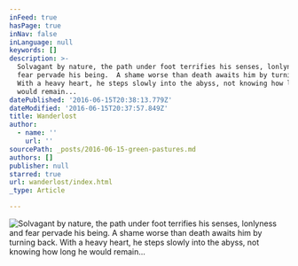 ```yaml
---
inFeed: true
hasPage: true
inNav: false
inLanguage: null
keywords: []
description: >-
  Solvagant by nature, the path under foot terrifies his senses, lonlyness and
  fear pervade his being.  A shame worse than death awaits him by turning back. 
  With a heavy heart, he steps slowly into the abyss, not knowing how long he
  would remain...
datePublished: '2016-06-15T20:38:13.779Z'
dateModified: '2016-06-15T20:37:57.849Z'
title: Wanderlost
author:
  - name: ''
    url: ''
sourcePath: _posts/2016-06-15-green-pastures.md
authors: []
publisher: null
starred: true
url: wanderlost/index.html
_type: Article

---
```

![Solvagant by nature, the path under foot terrifies his senses, lonlyness and fear pervade his being.  A shame worse than death awaits him by turning back.  With a heavy heart, he steps slowly into the abyss, not knowing how long he would remain...](https://the-grid-user-content.s3-us-west-2.amazonaws.com/67fe1ccb-8b70-469b-a1bd-6548e8fa049f.jpg)